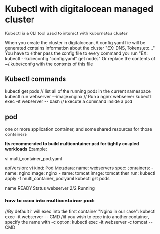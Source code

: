 # Kubectl with digitalocean managed cluster
Kubectl is a CLI tool used to interact with kubernetes cluster


When you create the cluster in digitalocean, A config yaml file will be generated contains information about the cluster "EX: DNS, Tokens,etc..." 
You have to either pass the config file to every command you run "EX: kubectl --kubeconfig "config.yaml" get nodes"
Or replace the contents of ~/.kube/config with the contents of this file


## Kubectl commands

kubectl get pods                         // list all of the running pods in the current namespace
kubectl run webserver --image=nginx      // Run a nginx webserver
kubectl exec -it webserver -- bash       // Execute a command inside a pod


## pod
one or more application container, and some shared resources for those containers


**Its recommended to build multicontainer pod for tightly coupled workloads**
Example: 

vi multi_container_pod.yaml

apiVersion: v1
kind: Pod
Metadata:
     name: webservers
spec: 
  containers:
    - name: nginx
      image: nginx
    - name: tomcat
      image: tomcat
then run: kubectl apply -f multi_container_pod.yaml
kubectl get pods 

name                READY       Status
webserver           2/2         Running


### how to exec into multicontainer pod:

//By default it will exec into the first container "Nginx in our case":
kubectl exec -it webserver -- CMD 
//if you wish to exec into another container, specify the name with -c option:
kubectl exec -it webserver -c tomcat -- CMD 

